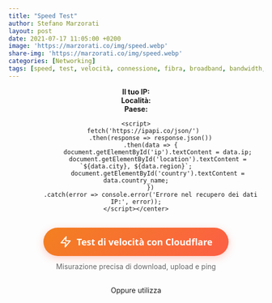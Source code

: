 ```yaml
---
title: "Speed Test"
author: Stefano Marzorati
layout: post
date: 2021-07-17 11:05:00 +0200
image: 'https://marzorati.co/img/speed.webp'
share-img: 'https://marzorati.co/img/speed.webp'
categories: [Networking]
tags: [speed, test, velocità, connessione, fibra, broadband, bandwidth, speedtest, speed test, bandwidth speed test, internet speed test, broadband speed test, internet, network, broadband, latency, ping, throughput, download, upload, connection, dsl, adsl, cable, t1, isp, voip, ip, p address, tcp, mioip, whatismyip]
---
```

<center> <div id="ip-widget">
        <strong>Il tuo IP:</strong> <span id="ip"></span><br>
        <strong>Località:</strong> <span id="location"></span><br>
        <strong>Paese:</strong> <span id="country"></span>
    </div>
    
    <script>
        fetch('https://ipapi.co/json/')
            .then(response => response.json())
            .then(data => {
                document.getElementById('ip').textContent = data.ip;
                document.getElementById('location').textContent = `${data.city}, ${data.region}`;
                document.getElementById('country').textContent = data.country_name;
            })
            .catch(error => console.error('Errore nel recupero dei dati IP:', error));
    </script></center>


<!--cloudflare code start-->
<div style="text-align: center; margin: 30px 0;">
  <a 
    href="https://speed.cloudflare.com" 
    target="_blank"
    style="
      display: inline-flex;
      align-items: center;
      justify-content: center;
      background: linear-gradient(135deg, #F38020 0%, #FC5F45 100%);
      color: white;
      font-family: 'Segoe UI', Roboto, sans-serif;
      font-size: 18px;
      font-weight: 600;
      text-decoration: none;
      padding: 16px 32px;
      border-radius: 50px;
      box-shadow: 0 4px 15px rgba(252, 95, 69, 0.3);
      transition: all 0.3s ease;
      border: none;
      cursor: pointer;
      position: relative;
      overflow: hidden;
    "
    onmouseover="this.style.transform='translateY(-3px)'; this.style.boxShadow='0 7px 20px rgba(252, 95, 69, 0.4)'"
    onmouseout="this.style.transform='translateY(0)'; this.style.boxShadow='0 4px 15px rgba(252, 95, 69, 0.3)'"
  >
    <svg 
      xmlns="http://www.w3.org/2000/svg" 
      width="24" 
      height="24" 
      viewBox="0 0 24 24" 
      fill="none" 
      stroke="currentColor" 
      stroke-width="2" 
      stroke-linecap="round" 
      stroke-linejoin="round"
      style="margin-right: 10px;"
    >
      <path d="M13 2L3 14h9l-1 8 10-12h-9l1-8z"></path>
    </svg>
    Test di velocità con Cloudflare
  </a>
  <p style="margin-top: 12px; color: #666; font-size: 14px;">
    Misurazione precisa di download, upload e ping
  </p>
</div>
<!-- cloudflare code end -->
<center>Oppure utilizza</center>

<!--fast code start-->
<html>
<head>
    <link href="https://fonts.googleapis.com/css2?family=Netflix+Sans:wght@700;900&display=swap" rel="stylesheet">
    <style>
        .fast-btn-container {
            text-align: center;
            margin: 40px 0;
            font-family: 'Netflix Sans', 'Helvetica Neue', Arial, sans-serif;
        }
        
        .fast-btn {
            display: inline-flex;
            align-items: center;
            justify-content: center;
            background: linear-gradient(135deg, #E50914 0%, #B00710 100%);
            color: white;
            font-size: 20px;
            font-weight: 700;
            text-decoration: none;
            padding: 18px 36px;
            border-radius: 8px;
            box-shadow: 0 6px 18px rgba(229, 9, 20, 0.3);
            transition: all 0.4s cubic-bezier(0.25, 0.8, 0.25, 1);
            border: none;
            cursor: pointer;
            position: relative;
            overflow: hidden;
            transform: translateY(0);
            letter-spacing: 0.5px;
        }
        
        .fast-btn:hover {
            transform: translateY(-4px);
            box-shadow: 0 12px 24px rgba(229, 9, 20, 0.4);
        }
        
        .fast-btn:active {
            transform: translateY(1px);
            box-shadow: 0 4px 12px rgba(229, 9, 20, 0.4);
        }
        
        .fast-btn::after {
            content: '';
            position: absolute;
            top: 0;
            left: 0;
            width: 100%;
            height: 100%;
            background: linear-gradient(rgba(255, 255, 255, 0.2), rgba(255, 255, 255, 0));
            opacity: 0;
            transition: opacity 0.4s ease;
        }
        
        .fast-btn:hover::after {
            opacity: 1;
        }
        
        .fast-btn svg {
            margin-right: 12px;
            transition: transform 0.3s ease;
        }
        
        .fast-btn:hover svg {
            transform: scale(1.1);
        }
        
        .fast-subtext {
            margin-top: 16px;
            color: #777;
            font-size: 15px;
            line-height: 1.5;
        }
        
        /* Effetto luce dinamica */
        .fast-btn::before {
            content: '';
            position: absolute;
            top: -50%;
            left: -50%;
            width: 200%;
            height: 200%;
            background: radial-gradient(circle, rgba(255,255,255,0.3) 0%, rgba(255,255,255,0) 70%);
            transform: translate(var(--mouse-x), var(--mouse-y));
            opacity: 0;
            transition: opacity 0.5s;
            pointer-events: none;
        }
        
        .fast-btn:hover::before {
            opacity: 0.6;
        }
    </style>
</head>
<body>
    <div class="fast-btn-container">
        <a href="https://fast.com/it/" target="_blank" class="fast-btn" id="fastButton">
            <svg xmlns="http://www.w3.org/2000/svg" width="28" height="28" viewBox="0 0 24 24" fill="none" stroke="currentColor" stroke-width="2.5" stroke-linecap="round" stroke-linejoin="round">
                <path d="M13 2L3 14h9l-1 8 10-12h-9l1-8z"></path>
            </svg>
            Test di velocità con FAST.COM
        </a>
        <p class="fast-subtext">
            Servizio ufficiale Netflix • Misurazione precisa in 30 secondi
        </p>
    </div>

    <script>
        // Effetto luce che segue il mouse
        const btn = document.getElementById('fastButton');
        btn.addEventListener('mousemove', (e) => {
            const rect = btn.getBoundingClientRect();
            const x = e.clientX - rect.left;
            const y = e.clientY - rect.top;
            btn.style.setProperty('--mouse-x', `${x - rect.width/2}px`);
            btn.style.setProperty('--mouse-y', `${y - rect.height/2}px`);
        });
        
        // Effetto click più pronunciato
        btn.addEventListener('mousedown', () => {
            btn.style.transform = 'translateY(2px)';
            btn.style.boxShadow = '0 3px 9px rgba(229, 9, 20, 0.4)';
        });
        
        btn.addEventListener('mouseup', () => {
            btn.style.transform = 'translateY(-4px)';
            btn.style.boxShadow = '0 12px 24px rgba(229, 9, 20, 0.4)';
        });
    </script>
</body>


<!--fast code start-->

Se vuoi eseguire uno speed test da command line su Windows, utilizza pure <a href="https://marzorati.co/download/speedtest.exe" target="_blank">questo eseguibile</a> rilasciato da Ookla.